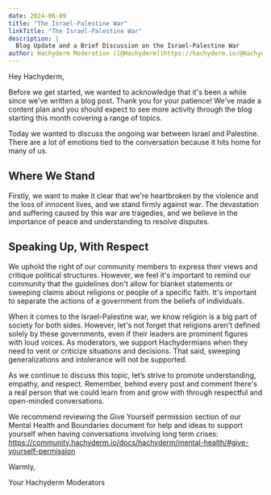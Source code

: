 ```yaml
---
date: 2024-06-09
title: "The Israel-Palestine War"
linkTitle: "The Israel-Palestine War"
description: |
  Blog Update and a Brief Discussion on the Israel-Palestine War
author: Hachyderm Moderation ([@Hachyderm](https://hachyderm.io/@Hachyderm))
---
```


Hey Hachyderm,

Before we get started, we wanted to acknowledge that it's been a while since we've written a blog post. Thank you for your patience! We've made a content plan and you should expect to see more activity through the blog starting this month covering a range of topics.

Today we wanted to discuss the ongoing war between Israel and Palestine. There are a lot of emotions tied to the conversation because it hits home for many of us.

## Where We Stand

Firstly, we want to make it clear that we're heartbroken by the violence and the loss of innocent lives, and we stand firmly against war. The devastation and suffering caused by this war are tragedies,
and we believe in the importance of peace and understanding to resolve disputes.

## Speaking Up, With Respect
We uphold the right of our community members to express their views and critique political structures. However, we feel it's important to remind our community that the guidelines don't allow for blanket
statements or sweeping claims about religions or people of a specific faith. It's important to separate the actions of a government from the beliefs of individuals.

When it comes to the Israel-Palestine war, we know religion is a big part of society for both sides. However, let's not forget that religions aren't defined solely by these governments, even if their
leaders are prominent figures with loud voices. As moderators, we support Hachydermians when they need to vent or criticize situations and decisions. That said, sweeping generalizations and intolerance will not be supported.

As we continue to discuss this topic, let’s strive to promote understanding, empathy, and respect. Remember, behind every post and comment there's a real person that we could learn from and grow with through
respectful and open-minded conversations.

We recommend reviewing the Give Yourself permission section of our Mental Health and Boundaries document for help and ideas to support yourself when having conversations involving long term crises:
https://community.hachyderm.io/docs/hachyderm/mental-health/#give-yourself-permission

Warmly,

Your Hachyderm Moderators

